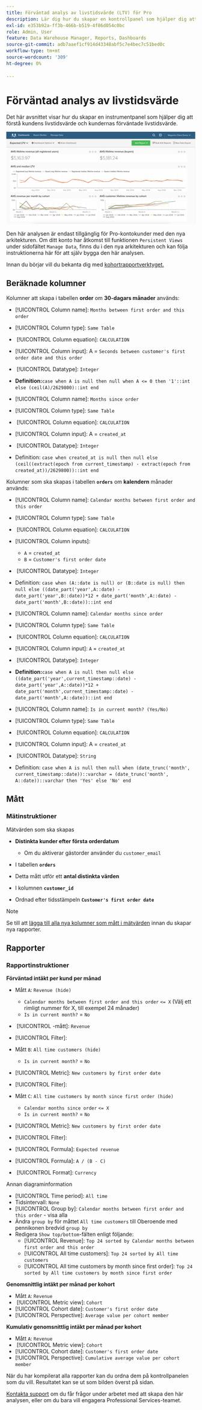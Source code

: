 ```yaml
---
title: Förväntad analys av livstidsvärde (LTV) för Pro
description: Lär dig hur du skapar en kontrollpanel som hjälper dig att förstå kundens livstidsvärde och kundernas förväntade livstidsvärde.
exl-id: e353b92a-ff3b-466b-b519-4f86d054c0bc
role: Admin, User
feature: Data Warehouse Manager, Reports, Dashboards
source-git-commit: adb7aaef1cf914d43348abf5c7e4bec7c51bed0c
workflow-type: tm+mt
source-wordcount: '309'
ht-degree: 0%

---
```


# Förväntad analys av livstidsvärde

Det här avsnittet visar hur du skapar en instrumentpanel som hjälper dig att förstå kundens livstidsvärde och kundernas förväntade livstidsvärde.

![](../../assets/exp-lifetim-value-anyalysis.png)

Den här analysen är endast tillgänglig för Pro-kontokunder med den nya arkitekturen. Om ditt konto har åtkomst till funktionen `Persistent Views` under sidofältet `Manage Data`, finns du i den nya arkitekturen och kan följa instruktionerna här för att själv bygga den här analysen.

Innan du börjar vill du bekanta dig med [kohortrapportverktyget.](../dev-reports/cohort-rpt-bldr.md)

## Beräknade kolumner

Kolumner att skapa i tabellen **order** om **30-dagars månader** används:

* [!UICONTROL Column name]: `Months between first order and this order`
* [!UICONTROL Column type]: `Same Table`
* &#x200B;
  [!UICONTROL Column equation]: `CALCULATION`
* [!UICONTROL Column input]: A = `Seconds between customer's first order date and this order`
* &#x200B;
  [!UICONTROL Datatype]: `Integer`
* **Definition:**`case when A is null then null when A <= 0 then '1'::int else (ceil(A)/2629800)::int end`

* [!UICONTROL Column name]: `Months since order`
* [!UICONTROL Column type]: `Same Table`
* &#x200B;
  [!UICONTROL Column equation]: `CALCULATION`
* [!UICONTROL Column input]: A = `created_at`
* &#x200B;
  [!UICONTROL Datatype]: `Integer`
* Definition: `case when created_at is null then null else (ceil((extract(epoch from current_timestamp) - extract(epoch from created_at))/2629800))::int end`

Kolumner som ska skapas i tabellen **`orders`** om **kalendern** månader används:

* [!UICONTROL Column name]: `Calendar months between first order and this order`
* [!UICONTROL Column type]: `Same Table`
* &#x200B;
  [!UICONTROL Column equation]: `CALCULATION`
* [!UICONTROL Column inputs]:
   * `A` = `created_at`
   * `B` = `Customer's first order date`

* &#x200B;
  [!UICONTROL Datatype]: `Integer`
* Definition: `case when (A::date is null) or (B::date is null) then null else ((date_part('year',A::date) - date_part('year',B::date))*12 + date_part('month',A::date) - date_part('month',B::date))::int end`

* [!UICONTROL Column name]: `Calendar months since order`
* [!UICONTROL Column type]: `Same Table`
* &#x200B;
  [!UICONTROL Column equation]: `CALCULATION`
* [!UICONTROL Column input]: `A` = `created_at`
* &#x200B;
  [!UICONTROL Datatype]: `Integer`
* **Definition:**`case when A is null then null else ((date_part('year',current_timestamp::date) - date_part('year',A::date))*12 + date_part('month',current_timestamp::date) - date_part('month',A::date))::int end`

* [!UICONTROL Column name]: `Is in current month? (Yes/No)`
* [!UICONTROL Column type]: `Same Table`
* &#x200B;
  [!UICONTROL Column equation]: `CALCULATION`
* [!UICONTROL Column input]: A = `created_at`
* &#x200B;
  [!UICONTROL Datatype]: `String`
* Definition: `case when A is null then null when (date_trunc('month', current_timestamp::date))::varchar = (date_trunc('month', A::date))::varchar then 'Yes' else 'No' end`

## Mått

### Mätinstruktioner

Mätvärden som ska skapas

* **Distinkta kunder efter första orderdatum**
   * Om du aktiverar gästorder använder du `customer_email`

* I tabellen **`orders`**
* Detta mått utför ett **antal distinkta värden**
* I kolumnen **`customer_id`**
* Ordnad efter tidsstämpeln **`Customer's first order date`**

>[!NOTE]
>
>Se till att [lägga till alla nya kolumner som mått i mätvärden](../../data-analyst/data-warehouse-mgr/manage-data-dimensions-metrics.md) innan du skapar nya rapporter.

## Rapporter

### Rapportinstruktioner

**Förväntad intäkt per kund per månad**

* Mått `A`: `Revenue (hide)`
   * `Calendar months between first order and this order` `<= X` (Välj ett rimligt nummer för X, till exempel 24 månader)
   * `Is in current month?` = `No`

* &#x200B;
  [!UICONTROL -mått]: `Revenue`
* [!UICONTROL Filter]:

* Mått `B`: `All time customers (hide)`
   * `Is in current month?` = `No`

* [!UICONTROL Metric]: `New customers by first order date`
* [!UICONTROL Filter]:

* Mått `C`: `All time customers by month since first order (hide)`
   * `Calendar months since order` `<= X`
   * `Is in current month?` = `No`

* [!UICONTROL Metric]: `New customers by first order date`
* [!UICONTROL Filter]:

* [!UICONTROL Formula]: `Expected revenue`
* [!UICONTROL Formula]: `A / (B - C)`
* &#x200B;
  [!UICONTROL Format]: `Currency`

Annan diagraminformation

* [!UICONTROL Time period]: `All time`
* Tidsintervall: `None`
* [!UICONTROL Group by]: `Calendar months between first order and this order` - visa alla
* Ändra `group by` för måttet `All time customers` till Oberoende med pennikonen bredvid `group by`
* Redigera `Show top/bottom`-fälten enligt följande:
   * [!UICONTROL Revenue]: `Top 24 sorted by Calendar months between first order and this order`
   * [!UICONTROL All time customers]: `Top 24 sorted by All time customers`
   * [!UICONTROL All time customers by month since first order]: `Top 24 sorted by All time customers by month since first order`

**Genomsnittlig intäkt per månad per kohort**

* Mått `A`: `Revenue`
* &#x200B;
  [!UICONTROL Metric view]: `Cohort`
* [!UICONTROL Cohort date]: `Customer's first order date`
* [!UICONTROL Perspective]: `Average value per cohort member`

**Kumulativ genomsnittlig intäkt per månad per kohort**

* Mått `A`: `Revenue`
* &#x200B;
  [!UICONTROL Metric view]: `Cohort`
* [!UICONTROL Cohort date]: `Customer's first order date`
* [!UICONTROL Perspective]: `Cumulative average value per cohort member`

När du har kompilerat alla rapporter kan du ordna dem på kontrollpanelen som du vill. Resultatet kan se ut som bilden överst på sidan.

[Kontakta support](https://experienceleague.adobe.com/docs/commerce-knowledge-base/kb/troubleshooting/miscellaneous/mbi-service-policies.html?lang=sv-SE) om du får frågor under arbetet med att skapa den här analysen, eller om du bara vill engagera Professional Services-teamet.
